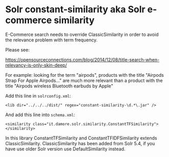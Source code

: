 # Solr constant-similarity aka Solr e-commerce similarity

E-Commerce search needs to override ClassicSimilarity in order to avoid the relevance problem with term frequency.

Please see:

https://opensourceconnections.com/blog/2014/12/08/title-search-when-relevancy-is-only-skin-deep/

For example: looking for the term "airpods", products with the title "Airpods Strap For Apple Airpods..." are much more relevant than a product with the title "Airpods wireless Bluetooth earbuds by Apple"

Add this line in `solrconfig.xml`:

    <lib dir="../../../dist/" regex="constant-similarity-\d.*\.jar" />

And add this line into `schema.xml`:

    <similarity class="it.damore.solr.similarity.ConstantTFSimilarity"></similarity>

In this library ConstantTFSimilarity and ConstantTFIDFSimilarity extends ClassicSimilarity.
ClassicSimilarity has been added from Solr 5.4, if you have use older Solr version use DefaultSimilarity instead.

